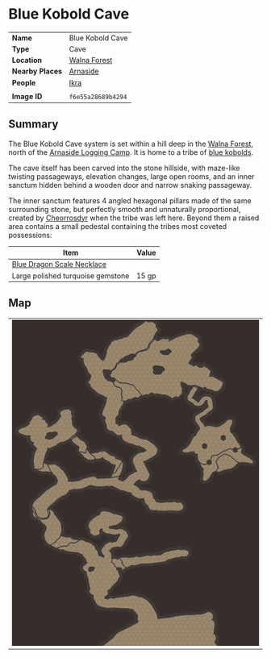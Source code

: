 # Blue Kobold Cave

|||
| --- | --- |
| **Name** | Blue Kobold Cave | place.4
| **Type** | Cave |
| **Location** | [Walna Forest](../forests/walna-forest.md) |
| **Nearby Places** | [Arnaside](../villages/arnaside.md) |
| **People** | [Ikra](../../characters/ikra.md) |
||
| **Image ID** | `f6e55a28689b4294` |

## Summary

The Blue Kobold Cave system is set within a hill deep in the [Walna Forest](../forests/walna-forest.md), north of the [Arnaside Logging Camp](../structures/arnaside-logging-camp.md). It is home to a tribe of [blue kobolds](../../lineages/blue-kobold.md).

The cave itself has been carved into the stone hillside, with maze-like twisting passageways, elevation changes, large open rooms, and an inner sanctum hidden behind a wooden door and narrow snaking passageway.

The inner sanctum features 4 angled hexagonal pillars made of the same surrounding stone, but perfectly smooth and unnaturally proportional, created by [Cheorrosdyr](../../characters/cheorrosdyr.md) when the tribe was left here. Beyond them a raised area contains a small pedestal containing the tribes most coveted possessions:

| Item | Value |
| --- | ---:|
| [Blue Dragon Scale Necklace](../../items/magic/blue-dragon-scale-necklace.md) | |
| Large polished turquoise gemstone | 15 gp |

## Map

||
|:---:|
| <img src="https://raw.githubusercontent.com/jesskelsall/astarus-images/main/battlemaps/f6e55a28689b4294.png" width="500px" /> |
